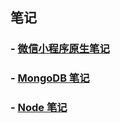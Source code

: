 ## 笔记

### - [微信小程序原生笔记](/notes/原生笔记.md)  

### - [MongoDB 笔记](/notes/MongoDB.md)

### - [Node 笔记](/notes/node.md)